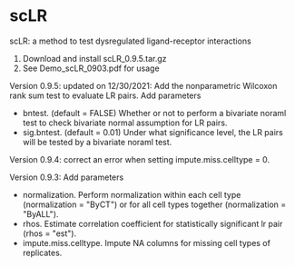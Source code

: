 # scLR
scLR: a method to test dysregulated ligand-receptor interactions

1. Download and install scLR_0.9.5.tar.gz
2. See Demo_scLR_0903.pdf for usage

Version 0.9.5: updated on 12/30/2021:
Add the nonparametric Wilcoxon rank sum test to evaluate LR pairs.
Add parameters
- bntest. (default = FALSE) Whether or not to perform a bivariate noraml test to check bivariate normal assumption for LR pairs.
- sig.bntest. (default = 0.01) Under what significance level, the LR pairs will be tested by a bivariate noraml test.

Version 0.9.4: 
correct an error when setting impute.miss.celltype = 0.

Version 0.9.3:
Add parameters
- normalization. Perform normalization within each cell type (normalization = "ByCT") or for all cell types together (normalization = "ByALL").
- rhos. Estimate correlation coefficient for statistically significant lr pair (rhos = "est").
- impute.miss.celltype. Impute NA columns for missing cell types of replicates. 
